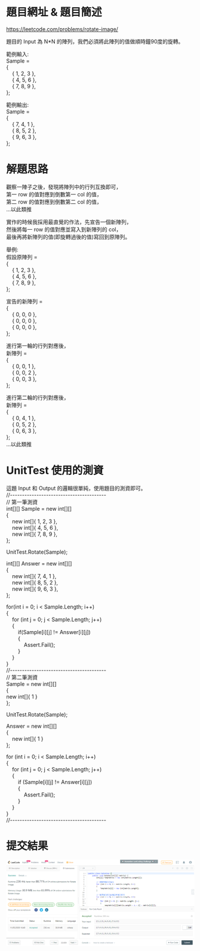 # 題目網址 & 題目簡述  
https://leetcode.com/problems/rotate-image/  
  
題目的 Input 為 N*N 的陣列，我們必須將此陣列的值做順時鐘90度的旋轉。  
  
範例輸入:  
Sample =  
{  
&nbsp;&nbsp;&nbsp;&nbsp;{ 1, 2, 3 },  
&nbsp;&nbsp;&nbsp;&nbsp;{ 4, 5, 6 },  
&nbsp;&nbsp;&nbsp;&nbsp;{ 7, 8, 9 },  
};  
  
範例輸出:  
Sample =  
{  
&nbsp;&nbsp;&nbsp;&nbsp;{ 7, 4, 1 },  
&nbsp;&nbsp;&nbsp;&nbsp;{ 8, 5, 2 },  
&nbsp;&nbsp;&nbsp;&nbsp;{ 9, 6, 3 },  
};  
  
# 解題思路  
觀察一陣子之後，發現將陣列中的行列互換即可，  
第一 row 的值對應到倒數第一 col 的值，  
第二 row 的值對應到倒數第二 col 的值，  
...以此類推  
  
實作的時候我採用最直覺的作法，先宣告一個新陣列，  
然後將每一 row 的值對應並寫入到新陣列的 col，  
最後再將新陣列的值(即旋轉過後的值)寫回到原陣列。  
  
舉例:  
假設原陣列 =  
{  
&nbsp;&nbsp;&nbsp;&nbsp;{ 1, 2, 3 },  
&nbsp;&nbsp;&nbsp;&nbsp;{ 4, 5, 6 },  
&nbsp;&nbsp;&nbsp;&nbsp;{ 7, 8, 9 },  
};  
  
宣告的新陣列 =  
{  
&nbsp;&nbsp;&nbsp;&nbsp;{ 0, 0, 0 },  
&nbsp;&nbsp;&nbsp;&nbsp;{ 0, 0, 0 },  
&nbsp;&nbsp;&nbsp;&nbsp;{ 0, 0, 0 },  
};  
  
進行第一輪的行列對應後，  
新陣列 =  
{  
&nbsp;&nbsp;&nbsp;&nbsp;{ 0, 0, 1 },  
&nbsp;&nbsp;&nbsp;&nbsp;{ 0, 0, 2 },  
&nbsp;&nbsp;&nbsp;&nbsp;{ 0, 0, 3 },  
};  
  
進行第二輪的行列對應後，  
新陣列 =  
{  
&nbsp;&nbsp;&nbsp;&nbsp;{ 0, 4, 1 },  
&nbsp;&nbsp;&nbsp;&nbsp;{ 0, 5, 2 },  
&nbsp;&nbsp;&nbsp;&nbsp;{ 0, 6, 3 },  
};  
...以此類推  
  
# UnitTest 使用的測資  
這題 Input 和 Output 的邏輯很單純，使用題目的測資即可。  
//----------------------------------------  
// 第一筆測資  
int[][] Sample = new int[][]  
{  
&nbsp;&nbsp;&nbsp;&nbsp;new int[]{ 1, 2, 3 },  
&nbsp;&nbsp;&nbsp;&nbsp;new int[]{ 4, 5, 6 },  
&nbsp;&nbsp;&nbsp;&nbsp;new int[]{ 7, 8, 9 },  
};  
  
UnitTest.Rotate(Sample);  
  
int[][] Answer = new int[][]  
{  
&nbsp;&nbsp;&nbsp;&nbsp;new int[]{ 7, 4, 1 },  
&nbsp;&nbsp;&nbsp;&nbsp;new int[]{ 8, 5, 2 },  
&nbsp;&nbsp;&nbsp;&nbsp;new int[]{ 9, 6, 3 },  
};  
  
for(int i = 0; i < Sample.Length; i++)  
{  
&nbsp;&nbsp;&nbsp;&nbsp;for (int j = 0; j < Sample.Length; j++)  
&nbsp;&nbsp;&nbsp;&nbsp;{  
&nbsp;&nbsp;&nbsp;&nbsp;&nbsp;&nbsp;&nbsp;&nbsp;if(Sample[i][j] != Answer[i][j])  
&nbsp;&nbsp;&nbsp;&nbsp;&nbsp;&nbsp;&nbsp;&nbsp;{  
&nbsp;&nbsp;&nbsp;&nbsp;&nbsp;&nbsp;&nbsp;&nbsp;&nbsp;&nbsp;&nbsp;&nbsp;Assert.Fail();  
&nbsp;&nbsp;&nbsp;&nbsp;&nbsp;&nbsp;&nbsp;&nbsp;}  
&nbsp;&nbsp;&nbsp;&nbsp;}  
}  
//----------------------------------------  
// 第二筆測資  
Sample = new int[][]  
{  
    new int[]{ 1 }  
};  
  
UnitTest.Rotate(Sample);  
  
Answer = new int[][]  
{  
&nbsp;&nbsp;&nbsp;&nbsp;new int[]{ 1 }  
};  
  
for (int i = 0; i < Sample.Length; i++)  
{  
&nbsp;&nbsp;&nbsp;&nbsp;for (int j = 0; j < Sample.Length; j++)  
&nbsp;&nbsp;&nbsp;&nbsp;{  
&nbsp;&nbsp;&nbsp;&nbsp;&nbsp;&nbsp;&nbsp;&nbsp;if (Sample[i][j] != Answer[i][j])  
&nbsp;&nbsp;&nbsp;&nbsp;&nbsp;&nbsp;&nbsp;&nbsp;{  
&nbsp;&nbsp;&nbsp;&nbsp;&nbsp;&nbsp;&nbsp;&nbsp;&nbsp;&nbsp;&nbsp;&nbsp;Assert.Fail();  
&nbsp;&nbsp;&nbsp;&nbsp;&nbsp;&nbsp;&nbsp;&nbsp;}  
&nbsp;&nbsp;&nbsp;&nbsp;}  
}  
//----------------------------------------  
  
# 提交結果  
![image](https://raw.githubusercontent.com/Jacky20200711/LeetCode/master/Q48(Rotate%20Image)/SuccessShot.PNG)  
&emsp;  
&emsp;  
